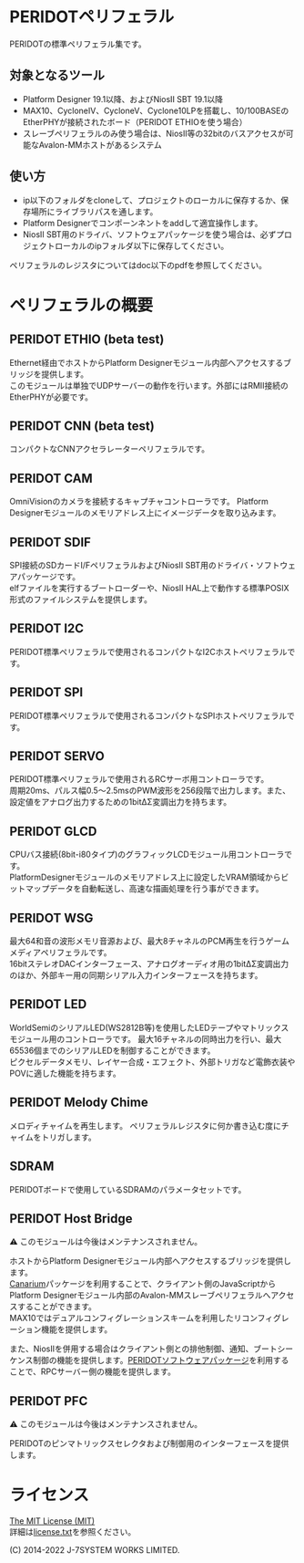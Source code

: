 PERIDOTペリフェラル
===================

PERIDOTの標準ペリフェラル集です。


対象となるツール
----------------

- Platform Designer 19.1以降、およびNiosII SBT 19.1以降
- MAX10、CycloneIV、CycloneV、Cyclone10LPを搭載し、10/100BASEのEtherPHYが接続されたボード（PERIDOT ETHIOを使う場合）
- スレーブペリフェラルのみ使う場合は、NiosII等の32bitのバスアクセスが可能なAvalon-MMホストがあるシステム

使い方
------

- ip以下のフォルダをcloneして、プロジェクトのローカルに保存するか、保存場所にライブラリパスを通します。
- Platform Designerでコンポーンネントをaddして適宜操作します。
- NiosII SBT用のドライバ、ソフトウェアパッケージを使う場合は、必ずプロジェクトローカルのipフォルダ以下に保存してください。

ペリフェラルのレジスタについてはdoc以下のpdfを参照してください。


ペリフェラルの概要
==================

PERIDOT ETHIO (beta test)
-------------
Ethernet経由でホストからPlatform Designerモジュール内部へアクセスするブリッジを提供します。  
このモジュールは単独でUDPサーバーの動作を行います。外部にはRMII接続のEtherPHYが必要です。  


PERIDOT CNN (beta test)
-----------
コンパクトなCNNアクセラレーターペリフェラルです。  


PERIDOT CAM
-----------
OmniVisionのカメラを接続するキャプチャコントローラです。
Platform Designerモジュールのメモリアドレス上にイメージデータを取り込みます。


PERIDOT SDIF
------------
SPI接続のSDカードI/FペリフェラルおよびNiosII SBT用のドライバ・ソフトウェアパッケージです。  
elfファイルを実行するブートローダーや、NiosII HAL上で動作する標準POSIX形式のファイルシステムを提供します。  


PERIDOT I2C
-----------
PERIDOT標準ペリフェラルで使用されるコンパクトなI2Cホストペリフェラルです。  


PERIDOT SPI
-----------
PERIDOT標準ペリフェラルで使用されるコンパクトなSPIホストペリフェラルです。  


PERIDOT SERVO
-------------
PERIDOT標準ペリフェラルで使用されるRCサーボ用コントローラです。  
周期20ms、パルス幅0.5～2.5msのPWM波形を256段階で出力します。また、設定値をアナログ出力するための1bitΔΣ変調出力を持ちます。  


PERIDOT GLCD
------------
CPUバス接続(8bit-i80タイプ)のグラフィックLCDモジュール用コントローラです。  
PlatformDesignerモジュールのメモリアドレス上に設定したVRAM領域からビットマップデータを自動転送し、高速な描画処理を行う事ができます。


PERIDOT WSG
-----------
最大64和音の波形メモリ音源および、最大8チャネルのPCM再生を行うゲームメディアペリフェラルです。  
16bitステレオDACインターフェース、アナログオーディオ用の1bitΔΣ変調出力のほか、外部キー用の同期シリアル入力インターフェースを持ちます。  


PERIDOT LED
-----------
WorldSemiのシリアルLED(WS2812B等)を使用したLEDテープやマトリックスモジュール用のコントローラです。
最大16チャネルの同時出力を行い、最大65536個までのシリアルLEDを制御することができます。  
ピクセルデータメモリ、レイヤー合成・エフェクト、外部トリガなど電飾衣装やPOVに適した機能を持ちます。


PERIDOT Melody Chime
--------------------
メロディチャイムを再生します。
ペリフェラルレジスタに何か書き込む度にチャイムをトリガします。


SDRAM
-----
PERIDOTボードで使用しているSDRAMのパラメータセットです。


PERIDOT Host Bridge
-------------------
⚠ このモジュールは今後はメンテナンスされません。  

ホストからPlatform Designerモジュール内部へアクセスするブリッジを提供します。  
[Canarium](https://github.com/kimushu/canarium)パッケージを利用することで、クライアント側のJavaScriptからPlatform Designerモジュール内部のAvalon-MMスレーブペリフェラルへアクセスすることができます。  
MAX10ではデュアルコンフィグレーションスキームを利用したリコンフィグレーション機能を提供します。  

また、NiosIIを併用する場合はクライアント側との排他制御、通知、ブートシーケンス制御の機能を提供します。[PERIDOTソフトウェアパッケージ](https://github.com/kimushu/peridot_sw_packages)を利用することで、RPCサーバー側の機能を提供します。  


PERIDOT PFC
-----------
⚠ このモジュールは今後はメンテナンスされません。  

PERIDOTのピンマトリックスセレクタおよび制御用のインターフェースを提供します。  



ライセンス
=========

[The MIT License (MIT)](https://opensource.org/licenses/MIT)  
詳細は[license.txt](license.txt)を参照ください。  

(C) 2014-2022 J-7SYSTEM WORKS LIMITED.
